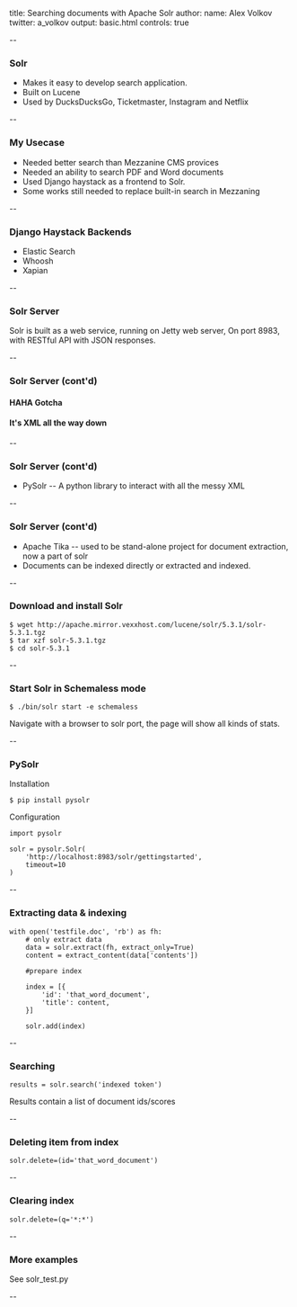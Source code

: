 title: Searching documents with Apache Solr
author:
    name: Alex Volkov
    twitter: a_volkov
output: basic.html
controls: true

--

### Solr

* Makes it easy to develop search application.
* Built on Lucene
* Used by DucksDucksGo, Ticketmaster, Instagram and Netflix

--

### My Usecase

* Needed better search than Mezzanine CMS provices
* Needed an ability to search PDF and Word documents
* Used Django haystack as a frontend to Solr.
* Some works still needed to replace built-in search in Mezzaning

--

### Django Haystack Backends

* Elastic Search
* Whoosh
* Xapian

--

### Solr Server

Solr is built as a web service, running on Jetty web server,
On port 8983, with RESTful API with JSON responses.

--

### Solr Server (cont'd)

#### HAHA Gotcha

#### It's XML all the way down


--

### Solr Server (cont'd)

* PySolr -- A python library to interact with all the messy XML


--

### Solr Server (cont'd)

* Apache Tika -- used to be stand-alone project for document extraction, now a part of solr
* Documents can be indexed directly or extracted and indexed.


--

### Download and install Solr

```
$ wget http://apache.mirror.vexxhost.com/lucene/solr/5.3.1/solr-5.3.1.tgz
$ tar xzf solr-5.3.1.tgz
$ cd solr-5.3.1
```

--

### Start Solr in Schemaless mode

```
$ ./bin/solr start -e schemaless
```

Navigate with a browser to solr port, the page will show all kinds of stats.

--

### PySolr

Installation

```
$ pip install pysolr
```

Configuration

```
import pysolr

solr = pysolr.Solr(
    'http://localhost:8983/solr/gettingstarted',
    timeout=10
)
```

--

### Extracting data & indexing

```
with open('testfile.doc', 'rb') as fh:
    # only extract data
    data = solr.extract(fh, extract_only=True)
    content = extract_content(data['contents'])

    #prepare index

    index = [{
        'id': 'that_word_document',
        'title': content,
    }]

    solr.add(index)
```


--

### Searching

```
results = solr.search('indexed token')
```

Results contain a list of document ids/scores

--

### Deleting item from index

```
solr.delete=(id='that_word_document')
```

--

### Clearing index

```
solr.delete=(q='*:*')
```

--

### More examples

See solr_test.py

--
